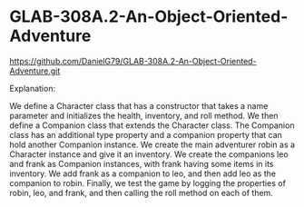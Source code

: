 # GLAB-308A.2-An-Object-Oriented-Adventure

https://github.com/DanielG79/GLAB-308A.2-An-Object-Oriented-Adventure.git


Explanation:

We define a Character class that has a constructor that takes a name parameter and initializes the health, inventory, and roll method.
We then define a Companion class that extends the Character class. The Companion class has an additional type property and a companion property that can hold another Companion instance.
We create the main adventurer robin as a Character instance and give it an inventory.
We create the companions leo and frank as Companion instances, with frank having some items in its inventory.
We add frank as a companion to leo, and then add leo as the companion to robin.
Finally, we test the game by logging the properties of robin, leo, and frank, and then calling the roll method on each of them.